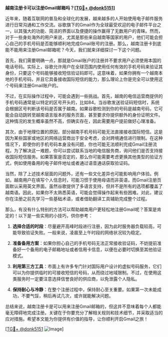 **越南注册卡可以注册Gmail邮箱吗？[[TG💪+ @donk5151](https://t.me/s/donk5151)]**

近年来，随着互联网的普及和全球化的发展，越来越多的人开始使用电子邮件服务进行日常沟通和工作交流。谷歌旗下的Gmail作为全球最受欢迎的电子邮件平台之一，以其强大的功能、简洁的界面以及便捷的操作赢得了无数用户的青睐。然而，对于一些身处海外的用户来说，尤其是那些来自越南等国家的用户，他们可能会担心自己的手机号码是否能够顺利地完成Gmail账号的注册。那么，越南注册卡到底能不能用来注册Gmail邮箱呢？今天，我们就来详细探讨一下这个问题。

首先，我们需要明确一点，那就是Gmail账户的注册并不要求用户必须使用本国的电话号码。实际上，谷歌允许用户在全球范围内使用任何有效的手机号码来验证其身份，只要这个号码能够接收短信验证码即可。这意味着，如果你拥有一个越南本地的手机号码，并且它具备接收国际短信的能力，那么理论上你是完全可以使用这个号码来注册Gmail账户的。

不过，在实际操作过程中，可能会遇到一些挑战。首先，越南的电信运营商提供的手机号码通常是以特定的区号开头的，比如84。当谷歌发送验证码短信时，系统会根据区号判断该号码是否属于越南。如果谷歌检测到你的号码是越南号码，它可能会自动跳转至越南语言版本的服务页面，甚至要求你提供额外的身份证明文件。这种情况的发生概率虽然不高，但确实存在，因此需要用户提前做好心理准备。

其次，由于地理位置的原因，部分越南手机号码可能无法直接接收国际短信。这是因为某些国家或地区的网络运营商出于安全考虑，会对跨境通信进行限制。在这种情况下，即使你的手机号码本身没有问题，你也可能无法顺利完成Gmail注册流程。为了解决这一难题，你可以尝试联系当地的电信服务商，询问他们是否支持接收国际短信服务。如果答案是否定的，那么你可能需要考虑更换其他类型的验证方式，例如使用备用的电子邮件地址或者通过语音通话获取验证码。

当然，除了上述技术层面的问题外，还有一些文化差异也可能影响用户体验。例如，越南用户在填写个人信息时，可能习惯于使用母语而非英语，而Gmail注册页面默认采用英文界面。虽然谷歌提供了多语言支持，但并不是所有的选项都覆盖了越南语。因此，如果你不太熟悉英语，可能会觉得操作起来有些困难。对此，建议你在注册之前先学习一些基础术语，或者借助翻译工具辅助完成整个过程。

那么，有没有什么特别的方法可以帮助越南用户更轻松地注册Gmail呢？答案是肯定的！以下是一些实用的小技巧，供你参考：

1. **选择合适的时段**：尽量避开高峰时段进行注册，因为此时服务器负载较高，可能导致验证失败。一般来说，凌晨至上午时段的网络状况较为稳定。
   
2. **准备备用方案**：如果你担心自己的手机号码无法正常接收验证码，不妨提前准备好一个备用的电子邮箱地址或者信用卡信息，以便在必要时切换至其他验证模式。
   
3. **利用第三方工具**：市面上有许多专门针对国际用户设计的虚拟号码服务，它们可以为你提供临时的可接收短信的号码，从而绕过地域限制。不过，在使用这类服务时一定要注意选择信誉良好的供应商，以免泄露个人隐私。

4. **保持耐心与冷静**：在整个注册过程中，保持耐心至关重要。如果第一次未能成功，不要气馁，稍后再试几次，或许就能解决问题。

总结来说，越南注册卡是可以用来注册Gmail邮箱的，但这并不意味着每个人都能毫无障碍地完成注册。关键在于你要充分了解相关规则和技术细节，并采取适当的应对措施。希望本文能为你提供有价值的指导，让你顺利开启Gmail之旅！

[[TG💪+ @donk5151](https://t.me/s/donk5151) ![Image](https://i.postimg.cc/rwNCRYN7/Snipaste-2025-04-30-17-27-05.png)]